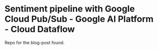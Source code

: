 # Sentiment pipeline with Google Cloud Pub/Sub - Google AI Platform - Cloud Dataflow

Repo for the blog-post found.
